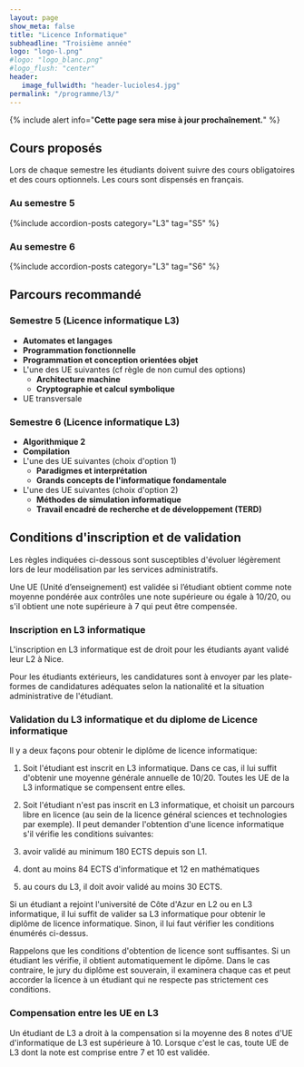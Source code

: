 ```yaml
---
layout: page
show_meta: false
title: "Licence Informatique"
subheadline: "Troisième année"
logo: "logo-l.png"
#logo: "logo_blanc.png"
#logo_flush: "center"
header:
   image_fullwidth: "header-lucioles4.jpg"
permalink: "/programme/l3/"
---
```


{% include alert info="<b>Cette page sera mise à jour prochaînement.</b>" %}

## Cours proposés ##

Lors de chaque semestre les étudiants doivent suivre des cours obligatoires et des cours optionnels.
Les cours sont dispensés en français.

### Au semestre 5 ###
{%include accordion-posts category="L3" tag="S5" %}

### Au semestre 6 ###
{%include accordion-posts category="L3" tag="S6" %}

## Parcours recommandé ##

### Semestre 5 (Licence informatique L3)
- **Automates et langages**
- **Programmation fonctionnelle**
- **Programmation et conception orientées objet**
- L'une des UE suivantes (cf règle de non cumul des options)
  - **Architecture machine**
  - **Cryptographie et calcul symbolique**
- UE transversale


### Semestre 6 (Licence informatique L3)
- **Algorithmique 2**
- **Compilation**
- L'une des UE suivantes (choix d'option 1)
   - **Paradigmes et interprétation**
   - **Grands concepts de l'informatique fondamentale**
- L'une des UE suivantes (choix d'option 2)
   - **Méthodes de simulation informatique** 
   - **Travail encadré de recherche et de développement (TERD)**


## Conditions d'inscription et de validation

Les règles indiquées ci-dessous sont susceptibles d'évoluer légèrement lors de leur modélisation par les services administratifs.

Une UE (Unité d’enseignement) est validée si l’étudiant obtient comme note moyenne pondérée aux contrôles une note supérieure ou égale à 10/20, ou s'il obtient une note supérieure à 7 qui peut être compensée.

### Inscription en L3 informatique

L'inscription en L3 informatique est de droit pour les étudiants ayant validé leur L2 à Nice.

Pour les étudiants extérieurs, les candidatures sont à envoyer par les plate-formes de candidatures adéquates selon la nationalité et la situation administrative de l'étudiant.


### Validation du L3 informatique et du diplome de Licence informatique

Il y a deux façons pour obtenir le diplôme de licence informatique:
1. Soit l'étudiant est inscrit en L3 informatique. Dans ce cas, il lui suffit d'obtenir une moyenne générale annuelle de 10/20. Toutes les UE de la L3 informatique se compensent entre elles. 
2. Soit l'étudiant n'est pas inscrit en L3 informatique, et choisit un parcours libre en licence (au sein de la licence général sciences et technologies par exemple). Il peut demander l'obtention d'une licence informatique s'il vérifie les conditions suivantes:

1. avoir validé au minimum 180 ECTS depuis son L1.  
2. dont au moins 84 ECTS d'informatique et 12 en mathématiques
3. au cours du L3, il doit avoir validé au moins 30 ECTS.

Si un étudiant a rejoint l'université de Côte d'Azur en L2 ou en L3 informatique, il lui suffit de valider sa L3 informatique pour obtenir le diplôme de licence informatique. Sinon, il lui faut vérifier les conditions énumérés ci-dessus.

Rappelons que les conditions d'obtention de licence sont suffisantes. Si un étudiant les vérifie, il obtient automatiquement le dipôme. Dans le cas contraire, le jury du diplôme est souverain, il examinera chaque cas et peut accorder la licence à un étudiant qui ne respecte pas strictement ces conditions.


### Compensation entre les UE en L3

Un étudiant de L3 a droit à la compensation si la moyenne des 8 notes d'UE d'informatique de L3 est supérieure à 10.
Lorsque c'est le cas, toute UE de L3 dont la note est comprise entre 7 et 10 est validée.

